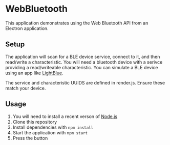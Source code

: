 # WebBluetooth

This application demonstrates using the Web Bluetooth API from an Electron application.

## Setup

The application will scan for a BLE device service, connect to it, and then read/write a characteristic.  You will need a bluetooth device with a serivce providing a read/writeable characteristic.  You can simulate a BLE device using an app like [LightBlue](https://apps.apple.com/app/lightblue/id557428110).

The service and characteristic UUIDS are defined in render.js.  Ensure these match your device.

## Usage

1. You will need to install a recent verson of [Node.js](https://nodejs.org/en/download)
1. Clone this repository
1. Install dependencies with `npm install`
1. Start the application with `npm start`
1. Press the button



